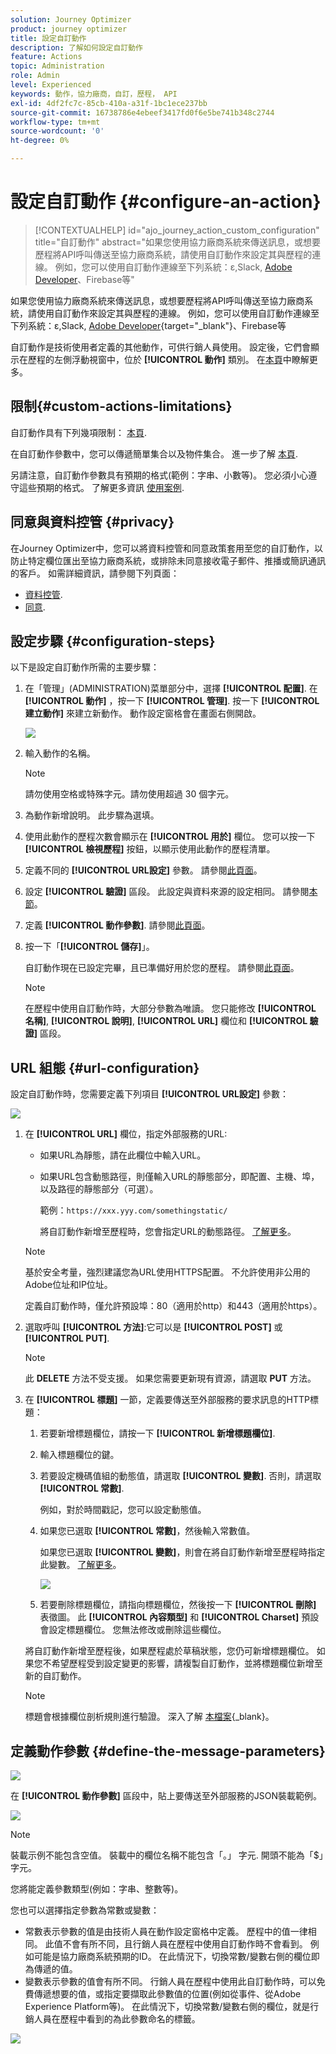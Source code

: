 ```yaml
---
solution: Journey Optimizer
product: journey optimizer
title: 設定自訂動作
description: 了解如何設定自訂動作
feature: Actions
topic: Administration
role: Admin
level: Experienced
keywords: 動作，協力廠商，自訂，歷程， API
exl-id: 4df2fc7c-85cb-410a-a31f-1bc1ece237bb
source-git-commit: 16738786e4ebeef3417fd0f6e5be741b348c2744
workflow-type: tm+mt
source-wordcount: '0'
ht-degree: 0%

---
```


# 設定自訂動作 {#configure-an-action}

>[!CONTEXTUALHELP]
>id="ajo_journey_action_custom_configuration"
>title="自訂動作"
>abstract="如果您使用協力廠商系統來傳送訊息，或想要歷程將API呼叫傳送至協力廠商系統，請使用自訂動作來設定其與歷程的連線。 例如，您可以使用自訂動作連線至下列系統：ε,Slack, [Adobe Developer](https://developer.adobe.com)、Firebase等"

如果您使用協力廠商系統來傳送訊息，或想要歷程將API呼叫傳送至協力廠商系統，請使用自訂動作來設定其與歷程的連線。 例如，您可以使用自訂動作連線至下列系統：ε,Slack, [Adobe Developer](https://developer.adobe.com){target="_blank"}、Firebase等

自訂動作是技術使用者定義的其他動作，可供行銷人員使用。 設定後，它們會顯示在歷程的左側浮動視窗中，位於 **[!UICONTROL 動作]** 類別。 在[本頁](../building-journeys/about-journey-activities.md#action-activities)中瞭解更多。

## 限制{#custom-actions-limitations}

自訂動作具有下列幾項限制： [本頁](../start/guardrails.md).

在自訂動作參數中，您可以傳遞簡單集合以及物件集合。 進一步了解 [本頁](../building-journeys/collections.md#limitations).

另請注意，自訂動作參數具有預期的格式(範例：字串、小數等)。 您必須小心遵守這些預期的格式。 了解更多資訊 [使用案例](../building-journeys/collections.md).

## 同意與資料控管 {#privacy}

在Journey Optimizer中，您可以將資料控管和同意政策套用至您的自訂動作，以防止特定欄位匯出至協力廠商系統，或排除未同意接收電子郵件、推播或簡訊通訊的客戶。 如需詳細資訊，請參閱下列頁面：

* [資料控管](../action/action.md).
* [同意](../action/action.md).


## 設定步驟 {#configuration-steps}

以下是設定自訂動作所需的主要步驟：

1. 在「管理」(ADMINISTRATION)菜單部分中，選擇 **[!UICONTROL 配置]**. 在  **[!UICONTROL 動作]** ，按一下 **[!UICONTROL 管理]**. 按一下 **[!UICONTROL 建立動作]** 來建立新動作。 動作設定窗格會在畫面右側開啟。

   ![](assets/custom2.png)

1. 輸入動作的名稱。

   >[!NOTE]
   >
   >請勿使用空格或特殊字元。請勿使用超過 30 個字元。

1. 為動作新增說明。 此步驟為選填。
1. 使用此動作的歷程次數會顯示在 **[!UICONTROL 用於]** 欄位。 您可以按一下 **[!UICONTROL 檢視歷程]** 按鈕，以顯示使用此動作的歷程清單。
1. 定義不同的 **[!UICONTROL URL設定]** 參數。 請參閱[此頁面](../action/about-custom-action-configuration.md#url-configuration)。
1. 設定 **[!UICONTROL 驗證]** 區段。 此設定與資料來源的設定相同。  請參閱[本節](../datasource/external-data-sources.md#custom-authentication-mode)。
1. 定義 **[!UICONTROL 動作參數]**. 請參閱[此頁面](../action/about-custom-action-configuration.md#define-the-message-parameters)。
1. 按一下「**[!UICONTROL 儲存]**」。

   自訂動作現在已設定完畢，且已準備好用於您的歷程。 請參閱[此頁面](../building-journeys/about-journey-activities.md#action-activities)。

   >[!NOTE]
   >
   >在歷程中使用自訂動作時，大部分參數為唯讀。 您只能修改 **[!UICONTROL 名稱]**, **[!UICONTROL 說明]**, **[!UICONTROL URL]** 欄位和 **[!UICONTROL 驗證]** 區段。

## URL 組態 {#url-configuration}

設定自訂動作時，您需要定義下列項目 **[!UICONTROL URL設定]** 參數：

![](assets/journeyurlconfiguration.png)

1. 在 **[!UICONTROL URL]** 欄位，指定外部服務的URL:

   * 如果URL為靜態，請在此欄位中輸入URL。

   * 如果URL包含動態路徑，則僅輸入URL的靜態部分，即配置、主機、埠，以及路徑的靜態部分（可選）。

      範例：`https://xxx.yyy.com/somethingstatic/`

      將自訂動作新增至歷程時，您會指定URL的動態路徑。 [了解更多](../building-journeys/using-custom-actions.md)。
   >[!NOTE]
   >
   >基於安全考量，強烈建議您為URL使用HTTPS配置。 不允許使用非公用的Adobe位址和IP位址。
   >
   >定義自訂動作時，僅允許預設埠：80（適用於http）和443（適用於https）。

1. 選取呼叫 **[!UICONTROL 方法]**:它可以是 **[!UICONTROL POST]** 或 **[!UICONTROL PUT]**.

   >[!NOTE]
   >
   > 此 **DELETE** 方法不受支援。 如果您需要更新現有資源，請選取 **PUT** 方法。

1. 在 **[!UICONTROL 標題]** 一節，定義要傳送至外部服務的要求訊息的HTTP標題：
   1. 若要新增標題欄位，請按一下 **[!UICONTROL 新增標題欄位]**.
   1. 輸入標題欄位的鍵。
   1. 若要設定機碼值組的動態值，請選取 **[!UICONTROL 變數]**. 否則，請選取 **[!UICONTROL 常數]**.

      例如，對於時間戳記，您可以設定動態值。

   1. 如果您已選取 **[!UICONTROL 常數]**，然後輸入常數值。

      如果您已選取 **[!UICONTROL 變數]**，則會在將自訂動作新增至歷程時指定此變數。 [了解更多](../building-journeys/using-custom-actions.md)。

      ![](assets/journeyurlconfiguration2.png)

   1. 若要刪除標題欄位，請指向標題欄位，然後按一下 **[!UICONTROL 刪除]** 表徵圖。
   此 **[!UICONTROL 內容類型]** 和 **[!UICONTROL Charset]** 預設會設定標題欄位。 您無法修改或刪除這些欄位。

   將自訂動作新增至歷程後，如果歷程處於草稿狀態，您仍可新增標題欄位。 如果您不希望歷程受到設定變更的影響，請複製自訂動作，並將標題欄位新增至新的自訂動作。

   >[!NOTE]
   >
   >標題會根據欄位剖析規則進行驗證。 深入了解 [本檔案](https://tools.ietf.org/html/rfc7230#section-3.2.4){_blank}。

## 定義動作參數 {#define-the-message-parameters}

![](assets/messageparameterssection.png)

在 **[!UICONTROL 動作參數]** 區段中，貼上要傳送至外部服務的JSON裝載範例。

![](assets/customactionpayloadmessage.png)

>[!NOTE]
>
>裝載示例不能包含空值。 裝載中的欄位名稱不能包含「。」 字元. 開頭不能為「$」字元。

您將能定義參數類型(例如：字串、整數等)。

您也可以選擇指定參數為常數或變數：

* 常數表示參數的值是由技術人員在動作設定窗格中定義。 歷程中的值一律相同。 此值不會有所不同，且行銷人員在歷程中使用自訂動作時不會看到。 例如可能是協力廠商系統預期的ID。 在此情況下，切換常數/變數右側的欄位即為傳遞的值。
* 變數表示參數的值會有所不同。 行銷人員在歷程中使用此自訂動作時，可以免費傳遞想要的值，或指定要擷取此參數值的位置(例如從事件、從Adobe Experience Platform等)。 在此情況下，切換常數/變數右側的欄位，就是行銷人員在歷程中看到的為此參數命名的標籤。

![](assets/customactionpayloadmessage2.png)
